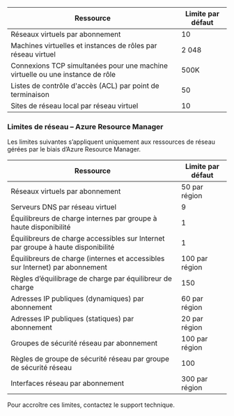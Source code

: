 
| Ressource | Limite par défaut
--- | ---
| Réseaux virtuels par abonnement | 10
| Machines virtuelles et instances de rôles par réseau virtuel | 2 048
| Connexions TCP simultanées pour une machine virtuelle ou une instance de rôle | 500K
| Listes de contrôle d'accès (ACL) par point de terminaison | 50
| Sites de réseau local par réseau virtuel | 10

### Limites de réseau – Azure Resource Manager

Les limites suivantes s’appliquent uniquement aux ressources de réseau gérées par le biais d’Azure Resource Manager.

| Ressource | Limite par défaut
--- | ---
| Réseaux virtuels par abonnement | 50 par région
| Serveurs DNS par réseau virtuel | 9
| Équilibreurs de charge internes par groupe à haute disponibilité | 1
| Équilibreurs de charge accessibles sur Internet par groupe à haute disponibilité | 1
| Équilibreurs de charge (internes et accessibles sur Internet) par abonnement | 100 par région
| Règles d’équilibrage de charge par équilibreur de charge | 150
| Adresses IP publiques (dynamiques) par abonnement | 60 par région
| Adresses IP publiques (statiques) par abonnement | 20 par région
| Groupes de sécurité réseau par abonnement | 100 par région
| Règles de groupe de sécurité réseau par groupe de sécurité réseau | 100
| Interfaces réseau par abonnement | 300 par région

Pour accroître ces limites, contactez le support technique.

<!---HONumber=August15_HO6-->